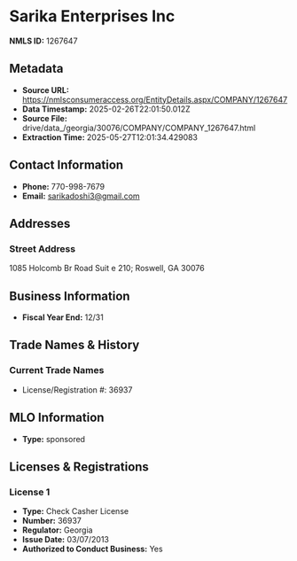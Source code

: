 # Sarika Enterprises Inc

**NMLS ID:** 1267647

## Metadata
- **Source URL:** https://nmlsconsumeraccess.org/EntityDetails.aspx/COMPANY/1267647
- **Data Timestamp:** 2025-02-26T22:01:50.012Z
- **Source File:** drive/data_/georgia/30076/COMPANY/COMPANY_1267647.html
- **Extraction Time:** 2025-05-27T12:01:34.429083

## Contact Information
- **Phone:** 770-998-7679
- **Email:** sarikadoshi3@gmail.com

## Addresses
### Street Address
1085 Holcomb Br Road Suit e 210; Roswell, GA 30076

## Business Information
- **Fiscal Year End:** 12/31

## Trade Names & History
### Current Trade Names
- License/Registration #: 36937

## MLO Information
- **Type:** sponsored

## Licenses & Registrations

### License 1
- **Type:** Check Casher License
- **Number:** 36937
- **Regulator:** Georgia
- **Issue Date:** 03/07/2013
- **Authorized to Conduct Business:** Yes
